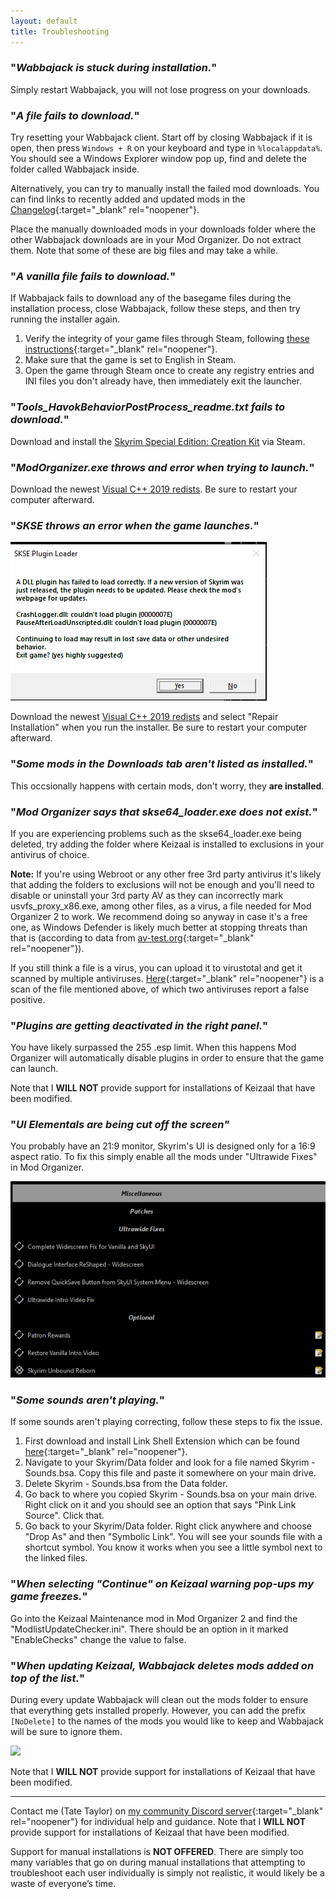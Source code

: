 ```yaml
---
layout: default
title: Troubleshooting
---
```

### "*Wabbajack is stuck during installation.*"

Simply restart Wabbajack, you will not lose progress on your downloads.

### "*A file fails to download.*"

Try resetting your Wabbajack client. Start off by closing Wabbajack if it is open, then press `Windows + R` on your keyboard and type in `%localappdata%`. You should see a Windows Explorer window pop up, find and delete the folder called Wabbajack inside.

Alternatively, you can try to manually install the failed mod downloads. You can find links to recently added and updated mods in the [Changelog](https://keizaal.github.io/Keizaal/CHANGELOG.html){:target="_blank" rel="noopener"}. 

Place the manually downloaded mods in your downloads folder where the other Wabbajack downloads are in your Mod Organizer. Do not extract them. Note that some of these are big files and may take a while.

### "*A vanilla file fails to download.*"

If Wabbajack fails to download any of the basegame files during the installation process, close Wabbajack, follow these steps, and then try running the installer again.
1. Verify the integrity of your game files through Steam, following [these instructions](https://support.steampowered.com/kb_article.php?ref=2037-QEUH-3335){:target="_blank" rel="noopener"}.
2. Make sure that the game is set to English in Steam.
3. Open the game through Steam once to create any registry entries and INI files you don't already have, then immediately exit the launcher.

### "*Tools_HavokBehaviorPostProcess_readme.txt fails to download.*"

Download and install the [Skyrim Special Edition: Creation Kit](https://store.steampowered.com/app/1946180/Skyrim_Special_Edition_Creation_Kit/) via Steam.

### "*ModOrganizer.exe throws and error when trying to launch.*"

Download the newest [Visual C++ 2019 redists](https://aka.ms/vs/16/release/vc_redist.x64.exe). Be sure to restart your computer afterward.

### "*SKSE throws an error when the game launches.*"

![](https://raw.githubusercontent.com/Keizaal/Keizaal/main/assets/images/installation%20guide/SKSEPluginError.png)

Download the newest [Visual C++ 2019 redists](https://aka.ms/vs/16/release/vc_redist.x64.exe) and select "Repair Installation" when you run the installer. Be sure to restart your computer afterward.

### "*Some mods in the Downloads tab aren't listed as installed.*"

This occsionally happens with certain mods, don't worry, they **are installed**.

### "*Mod Organizer says that skse64_loader.exe does not exist.*"

If you are experiencing problems such as the skse64_loader.exe being deleted, try adding the folder where Keizaal is installed to exclusions in your antivirus of choice.

**Note:** If you're using Webroot or any other free 3rd party antivirus it's likely that adding the folders to exclusions will not be enough and you'll need to disable or uninstall your 3rd party AV as they can incorrectly mark usvfs_proxy_x86.exe, among other files, as a virus, a file needed for Mod Organizer 2 to work. We recommend doing so anyway in case it's a free one, as Windows Defender is likely much better at stopping threats than that is (according to data from [av-test.org](https://www.av-test.org/en/antivirus/home-windows/){:target="_blank" rel="noopener"}).

If you still think a file is a virus, you can upload it to virustotal and get it scanned by multiple antiviruses. [Here](https://www.virustotal.com/gui/file/356c029b7bf0bed41460ceacf2c756560101b9b0977c349925d81d76392dd0c4/detection){:target="_blank" rel="noopener"} is a scan of the file mentioned above, of which two antiviruses report a false positive.

### "*Plugins are getting deactivated in the right panel.*"

You have likely surpassed the 255 .esp limit. When this happens Mod Organizer will automatically disable plugins in order to ensure that the game can launch.

Note that I **WILL NOT** provide support for installations of Keizaal that have been modified.

### "*UI Elementals are being cut off the screen"*

You probably have an 21:9 monitor, Skyrim's UI is designed only for a 16:9 aspect ratio. To fix this simply enable all the mods under "Ultrawide Fixes" in Mod Organizer.

![](https://raw.githubusercontent.com/Keizaal/Keizaal/main/assets/images/installation%20guide/18.%20Optional%20Mods.png)

### "*Some sounds aren't playing.*"

If some sounds aren't playing correcting, follow these steps to fix the issue.
1. First download and install Link Shell Extension which can be found [here](http://schinagl.priv.at/nt/hardlinkshellext/linkshellextension.html){:target="_blank" rel="noopener"}.
2. Navigate to your Skyrim/Data folder and look for a file named Skyrim - Sounds.bsa. Copy this file and paste it somewhere on your main drive.
3. Delete Skyrim - Sounds.bsa from the Data folder.
4. Go back to where you copied Skyrim - Sounds.bsa on your main drive. Right click on it and you should see an option that says "Pink Link Source". Click that.
5. Go back to your Skyrim/Data folder. Right click anywhere and choose "Drop As" and then "Symbolic Link". You will see your sounds file with a shortcut symbol. You know it works when you see a little symbol next to the linked files.

### "*When selecting "Continue" on Keizaal warning pop-ups my game freezes.*"

Go into the Keizaal Maintenance mod in Mod Organizer 2 and find the "ModlistUpdateChecker.ini". There should be an option in it marked "EnableChecks" change the value to false.

### "*When updating Keizaal, Wabbajack deletes mods added on top of the list.*"

During every update Wabbajack will clean out the mods folder to ensure that everything gets installed properly. However, you can add the prefix `[NoDelete]` to the names of the mods you would like to keep and Wabbajack will be sure to ignore them.

![](https://raw.githubusercontent.com/PierreDespereaux/Keizaal/main/assets/images/installation%20guide/12.%20No%20Delete.PNG)

Note that I **WILL NOT** provide support for installations of Keizaal that have been modified.

---

Contact me (Tate Taylor) on [my community Discord server](https://discord.gg/eYZJFP8){:target="_blank" rel="noopener"} for individual help and guidance. Note that I **WILL NOT** provide support for installations of Keizaal that have been modified.

Support for manual installations is **NOT OFFERED**. There are simply too many variables that go on during manual installations that attempting to troubleshoot each user individually is simply not realistic, it would likely be a waste of everyone’s time.
